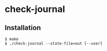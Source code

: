 # check-journal

## Installation

```console
$ make
$ ./check-journal --state-file=out [--user]
```
